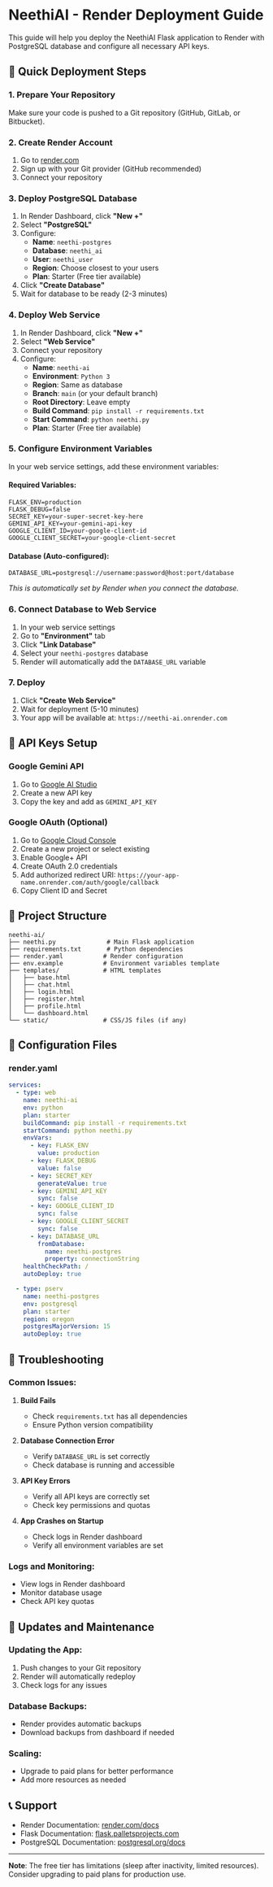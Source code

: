 # NeethiAI - Render Deployment Guide

This guide will help you deploy the NeethiAI Flask application to Render with PostgreSQL database and configure all necessary API keys.

## 🚀 Quick Deployment Steps

### 1. Prepare Your Repository
Make sure your code is pushed to a Git repository (GitHub, GitLab, or Bitbucket).

### 2. Create Render Account
1. Go to [render.com](https://render.com)
2. Sign up with your Git provider (GitHub recommended)
3. Connect your repository

### 3. Deploy PostgreSQL Database
1. In Render Dashboard, click **"New +"**
2. Select **"PostgreSQL"**
3. Configure:
   - **Name**: `neethi-postgres`
   - **Database**: `neethi_ai`
   - **User**: `neethi_user`
   - **Region**: Choose closest to your users
   - **Plan**: Starter (Free tier available)
4. Click **"Create Database"**
5. Wait for database to be ready (2-3 minutes)

### 4. Deploy Web Service
1. In Render Dashboard, click **"New +"**
2. Select **"Web Service"**
3. Connect your repository
4. Configure:
   - **Name**: `neethi-ai`
   - **Environment**: `Python 3`
   - **Region**: Same as database
   - **Branch**: `main` (or your default branch)
   - **Root Directory**: Leave empty
   - **Build Command**: `pip install -r requirements.txt`
   - **Start Command**: `python neethi.py`
   - **Plan**: Starter (Free tier available)

### 5. Configure Environment Variables
In your web service settings, add these environment variables:

#### Required Variables:
```
FLASK_ENV=production
FLASK_DEBUG=false
SECRET_KEY=your-super-secret-key-here
GEMINI_API_KEY=your-gemini-api-key
GOOGLE_CLIENT_ID=your-google-client-id
GOOGLE_CLIENT_SECRET=your-google-client-secret
```

#### Database (Auto-configured):
```
DATABASE_URL=postgresql://username:password@host:port/database
```
*This is automatically set by Render when you connect the database.*

### 6. Connect Database to Web Service
1. In your web service settings
2. Go to **"Environment"** tab
3. Click **"Link Database"**
4. Select your `neethi-postgres` database
5. Render will automatically add the `DATABASE_URL` variable

### 7. Deploy
1. Click **"Create Web Service"**
2. Wait for deployment (5-10 minutes)
3. Your app will be available at: `https://neethi-ai.onrender.com`

## 🔑 API Keys Setup

### Google Gemini API
1. Go to [Google AI Studio](https://makersuite.google.com/app/apikey)
2. Create a new API key
3. Copy the key and add as `GEMINI_API_KEY`

### Google OAuth (Optional)
1. Go to [Google Cloud Console](https://console.cloud.google.com/)
2. Create a new project or select existing
3. Enable Google+ API
4. Create OAuth 2.0 credentials
5. Add authorized redirect URI: `https://your-app-name.onrender.com/auth/google/callback`
6. Copy Client ID and Secret

## 📁 Project Structure
```
neethi-ai/
├── neethi.py              # Main Flask application
├── requirements.txt       # Python dependencies
├── render.yaml           # Render configuration
├── env.example           # Environment variables template
├── templates/            # HTML templates
│   ├── base.html
│   ├── chat.html
│   ├── login.html
│   ├── register.html
│   ├── profile.html
│   └── dashboard.html
└── static/               # CSS/JS files (if any)
```

## 🔧 Configuration Files

### render.yaml
```yaml
services:
  - type: web
    name: neethi-ai
    env: python
    plan: starter
    buildCommand: pip install -r requirements.txt
    startCommand: python neethi.py
    envVars:
      - key: FLASK_ENV
        value: production
      - key: FLASK_DEBUG
        value: false
      - key: SECRET_KEY
        generateValue: true
      - key: GEMINI_API_KEY
        sync: false
      - key: GOOGLE_CLIENT_ID
        sync: false
      - key: GOOGLE_CLIENT_SECRET
        sync: false
      - key: DATABASE_URL
        fromDatabase:
          name: neethi-postgres
          property: connectionString
    healthCheckPath: /
    autoDeploy: true

  - type: pserv
    name: neethi-postgres
    env: postgresql
    plan: starter
    region: oregon
    postgresMajorVersion: 15
    autoDeploy: true
```

## 🚨 Troubleshooting

### Common Issues:

1. **Build Fails**
   - Check `requirements.txt` has all dependencies
   - Ensure Python version compatibility

2. **Database Connection Error**
   - Verify `DATABASE_URL` is set correctly
   - Check database is running and accessible

3. **API Key Errors**
   - Verify all API keys are correctly set
   - Check key permissions and quotas

4. **App Crashes on Startup**
   - Check logs in Render dashboard
   - Verify all environment variables are set

### Logs and Monitoring:
- View logs in Render dashboard
- Monitor database usage
- Check API key quotas

## 🔄 Updates and Maintenance

### Updating the App:
1. Push changes to your Git repository
2. Render will automatically redeploy
3. Check logs for any issues

### Database Backups:
- Render provides automatic backups
- Download backups from dashboard if needed

### Scaling:
- Upgrade to paid plans for better performance
- Add more resources as needed

## 📞 Support

- Render Documentation: [render.com/docs](https://render.com/docs)
- Flask Documentation: [flask.palletsprojects.com](https://flask.palletsprojects.com/)
- PostgreSQL Documentation: [postgresql.org/docs](https://www.postgresql.org/docs/)

---

**Note**: The free tier has limitations (sleep after inactivity, limited resources). Consider upgrading to paid plans for production use.
